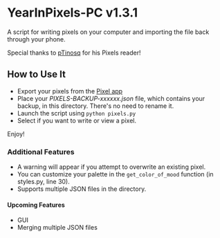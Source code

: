 # YearInPixels-PC v1.3.1

A script for writing pixels on your computer and importing the file back through your phone.

Special thanks to [pTinosq](https://github.com/pTinosq) for his Pixels reader!

## How to Use It
- Export your pixels from the [Pixel app](https://teovogel.me/pixels/)
- Place your *PIXELS-BACKUP-xxxxxx.json* file, which contains your backup, in this directory. There's no need to rename it.
- Launch the script using `python pixels.py`
- Select if you want to write or view a pixel.

Enjoy!

### Additional Features
- A warning will appear if you attempt to overwrite an existing pixel.
- You can customize your palette in the `get_color_of_mood` function (in styles.py, line 30).
- Supports multiple JSON files in the directory.

#### Upcoming Features
- GUI
- Merging multiple JSON files
